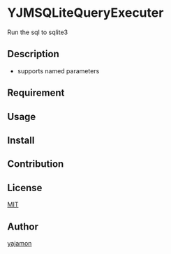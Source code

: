 # YJMSQLiteQueryExecuter
Run the sql to sqlite3

## Description

* supports named parameters

## Requirement

## Usage

## Install

## Contribution

## License

[MIT](https://github.com/yajamon/YJMSQLiteQueryExecuter/blob/master/LICENSE)

## Author

[yajamon](https://github.com/yajamon)